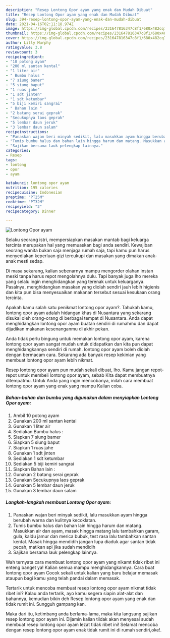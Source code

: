 ```yaml
---
description: "Resep Lontong Opor ayam yang enak dan Mudah Dibuat"
title: "Resep Lontong Opor ayam yang enak dan Mudah Dibuat"
slug: 394-resep-lontong-opor-ayam-yang-enak-dan-mudah-dibuat
date: 2021-04-16T02:11:18.974Z
image: https://img-global.cpcdn.com/recipes/231647816347c8f1/680x482cq70/lontong-opor-ayam-foto-resep-utama.jpg
thumbnail: https://img-global.cpcdn.com/recipes/231647816347c8f1/680x482cq70/lontong-opor-ayam-foto-resep-utama.jpg
cover: https://img-global.cpcdn.com/recipes/231647816347c8f1/680x482cq70/lontong-opor-ayam-foto-resep-utama.jpg
author: Lilly Murphy
ratingvalue: 3.8
reviewcount: 3
recipeingredient:
- "10 potong ayam"
- "200 ml santan kental"
- "1 liter air"
- " Bumbu halus "
- "7 siung bamer"
- "5 siung baput"
- "1 ruas jahe"
- "1 sdt jinten"
- "1 sdt ketumbar"
- "5 biji kemiri sangrai"
- " Bahan lain "
- "2 batang serai geprak"
- "Secukupnya laos geprak"
- "5 lembar daun jeruk"
- "3 lembar daun salam"
recipeinstructions:
- "Panaskan wajan beri minyak sedikit, lalu masukkan ayam hingga berubah warna dan kulitnya kecoklatan."
- "Tumis bumbu halus dan bahan lain hingga harum dan matang. Masukkan air dan ayam, masak hingga matang lalu tambahkan garam, gula, kaldu jamur dan merica bubuk, test rasa lalu tambahkan santan kental. Masak hingga mendidih jangan lupa diaduk agar santan tidak pecah, matikan api jika sudah mendidih"
- "Sajikan bersama lauk pelengkap lainnya."
categories:
- Resep
tags:
- lontong
- opor
- ayam

katakunci: lontong opor ayam 
nutrition: 195 calories
recipecuisine: Indonesian
preptime: "PT25M"
cooktime: "PT32M"
recipeyield: "2"
recipecategory: Dinner

---
```



![Lontong Opor ayam](https://img-global.cpcdn.com/recipes/231647816347c8f1/680x482cq70/lontong-opor-ayam-foto-resep-utama.jpg)

Selaku seorang istri, mempersiapkan masakan mantab bagi keluarga tercinta merupakan hal yang memuaskan bagi anda sendiri. Kewajiban seorang  wanita bukan saja menjaga rumah saja, tapi kamu pun harus menyediakan keperluan gizi tercukupi dan masakan yang dimakan anak-anak mesti sedap.

Di masa  sekarang, kalian sebenarnya mampu mengorder olahan instan meski tanpa harus repot mengolahnya dulu. Tapi banyak juga lho mereka yang selalu ingin menghidangkan yang terenak untuk keluarganya. Pasalnya, menghidangkan masakan yang diolah sendiri jauh lebih higienis dan kita pun bisa menyesuaikan makanan tersebut sesuai kesukaan orang tercinta. 



Apakah kamu salah satu penikmat lontong opor ayam?. Tahukah kamu, lontong opor ayam adalah hidangan khas di Nusantara yang sekarang disukai oleh orang-orang di berbagai tempat di Nusantara. Anda dapat menghidangkan lontong opor ayam buatan sendiri di rumahmu dan dapat dijadikan makanan kesenanganmu di akhir pekan.

Anda tidak perlu bingung untuk memakan lontong opor ayam, karena lontong opor ayam sangat mudah untuk didapatkan dan kita pun dapat menghidangkannya sendiri di rumah. lontong opor ayam boleh diolah dengan bermacam cara. Sekarang ada banyak resep kekinian yang membuat lontong opor ayam lebih nikmat.

Resep lontong opor ayam pun mudah sekali dibuat, lho. Kamu jangan repot-repot untuk membeli lontong opor ayam, sebab Kita dapat membuatnya ditempatmu. Untuk Anda yang ingin mencobanya, inilah cara membuat lontong opor ayam yang enak yang mampu Kalian coba.

<!--inarticleads1-->

##### Bahan-bahan dan bumbu yang digunakan dalam menyiapkan Lontong Opor ayam:

1. Ambil 10 potong ayam
1. Gunakan 200 ml santan kental
1. Gunakan 1 liter air
1. Sediakan  Bumbu halus :
1. Siapkan 7 siung bamer
1. Siapkan 5 siung baput
1. Siapkan 1 ruas jahe
1. Gunakan 1 sdt jinten
1. Sediakan 1 sdt ketumbar
1. Sediakan 5 biji kemiri sangrai
1. Siapkan  Bahan lain :
1. Gunakan 2 batang serai geprak
1. Gunakan Secukupnya laos geprak
1. Gunakan 5 lembar daun jeruk
1. Gunakan 3 lembar daun salam




<!--inarticleads2-->

##### Langkah-langkah membuat Lontong Opor ayam:

1. Panaskan wajan beri minyak sedikit, lalu masukkan ayam hingga berubah warna dan kulitnya kecoklatan.
1. Tumis bumbu halus dan bahan lain hingga harum dan matang. Masukkan air dan ayam, masak hingga matang lalu tambahkan garam, gula, kaldu jamur dan merica bubuk, test rasa lalu tambahkan santan kental. Masak hingga mendidih jangan lupa diaduk agar santan tidak pecah, matikan api jika sudah mendidih
1. Sajikan bersama lauk pelengkap lainnya.




Wah ternyata cara membuat lontong opor ayam yang nikamt tidak ribet ini enteng banget ya! Kalian semua mampu menghidangkannya. Cara buat lontong opor ayam Cocok sekali untuk kalian yang baru belajar memasak ataupun bagi kamu yang telah pandai dalam memasak.

Tertarik untuk mencoba membuat resep lontong opor ayam nikmat tidak ribet ini? Kalau anda tertarik, ayo kamu segera siapin alat-alat dan bahannya, kemudian bikin deh Resep lontong opor ayam yang enak dan tidak rumit ini. Sungguh gampang kan. 

Maka dari itu, ketimbang anda berlama-lama, maka kita langsung sajikan resep lontong opor ayam ini. Dijamin kalian tiidak akan menyesal sudah membuat resep lontong opor ayam lezat tidak ribet ini! Selamat mencoba dengan resep lontong opor ayam enak tidak rumit ini di rumah sendiri,oke!.

